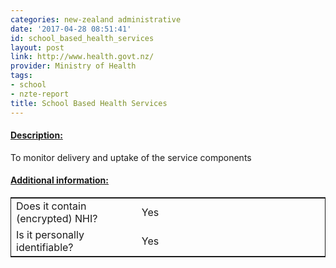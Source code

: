 ```yaml
---
categories: new-zealand administrative
date: '2017-04-28 08:51:41'
id: school_based_health_services
layout: post
link: http://www.health.govt.nz/
provider: Ministry of Health
tags:
- school
- nzte-report
title: School Based Health Services
---
```



 <h4> <u>Description:</u> </h4>
To monitor delivery and uptake of the service components
 <h4> <u>Additional information:</u> </h4>
 <table style="border: 1px solid">
 <tr> <td width="40%"> Does it contain (encrypted) NHI? </td> <td>Yes</td> </tr>
 <tr> <td width="40%"> Is it personally identifiable? </td> <td>Yes</td> </tr>
 </table>